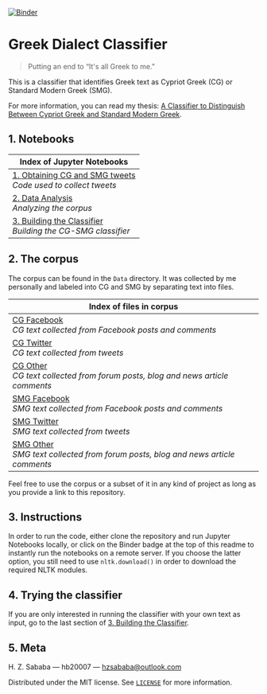 [![Binder](https://mybinder.org/badge.svg)](https://mybinder.org/v2/gh/hb20007/greek-dialect-classifier/master)

# Greek Dialect Classifier

> Putting an end to &ldquo;It's all Greek to me.&rdquo;

This is a classifier that identifies Greek text as Cypriot Greek (CG) or Standard Modern Greek (SMG).

For more information, you can read my thesis: [A Classifier to Distinguish Between Cypriot Greek and Standard Modern Greek](https://www.academia.edu/36753159/A_Classifier_to_Distinguish_Between_Cypriot_Greek_and_Standard_Modern_Greek).

## 1. Notebooks

|Index of Jupyter Notebooks|
|---|
|[1. Obtaining CG and SMG tweets](1-Obtaining-CG-SMG-Tweets.ipynb)<br>*Code used to collect tweets*|
|[2. Data Analysis](2-Data-Analysis.ipynb)<br>*Analyzing the corpus*|
|[3. Building the Classifier](3-Building-the-Classifier.ipynb)<br>*Building the CG-SMG classifier*|

## 2. The corpus

The corpus can be found in the `Data` directory. It was collected by me personally and labeled into CG and SMG by separating text into files.

|Index of files in corpus|
|---|
|[CG Facebook](Data/cg_fb.txt)<br>*CG text collected from Facebook posts and comments*|
|[CG Twitter](Data/cg_twitter.txt)<br>*CG text collected from tweets*|
|[CG Other](Data/cg_other.txt)<br>*CG text collected from forum posts, blog and news article comments*|
|[SMG Facebook](Data/smg_fb.txt)<br>*SMG text collected from Facebook posts and comments*|
|[SMG Twitter](Data/smg_twitter.txt)<br>*SMG text collected from tweets*|
|[SMG Other](Data/smg_other.txt)<br>*SMG text collected from forum posts, blog and news article comments*|

Feel free to use the corpus or a subset of it in any kind of project as long as you provide a link to this repository.

## 3. Instructions

In order to run the code, either clone the repository and run Jupyter Notebooks locally, or click on the Binder badge at the top of this readme to instantly run the notebooks on a remote server. If you choose the latter option, you still need to use `nltk.download()` in order to download the required NLTK modules.

## 4. Trying the classifier

If you are only interested in running the classifier with your own text as input, go to the last section of [3. Building the Classifier](3-Building-the-Classifier.ipynb).

## 5. Meta

H. Z. Sababa &mdash; hb20007 &mdash; hzsababa@outlook.com

Distributed under the MIT license. See [`LICENSE`](LICENSE) for more information.
